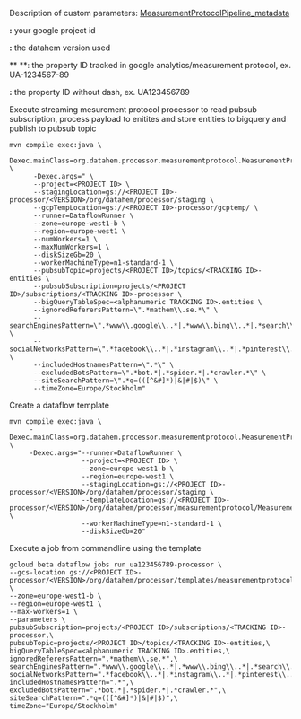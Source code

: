Description of custom parameters: [MeasurementProtocolPipeline_metadata](./MeasurementProtocolPipeline_metadata)

**<PROJECT ID> :** your google project id

**<VERSION> :** the datahem version used

**<TRACKING ID> **: the property ID tracked in google analytics/measurement protocol, ex. UA-1234567-89

**<alphanumeric TRACKING ID> :** the property ID without dash, ex. UA123456789

Execute streaming mesurement protocol processor to read pubsub subscription, process payload to enitites and store entities to bigquery and publish to pubsub topic

```shell
mvn compile exec:java \
      -Dexec.mainClass=org.datahem.processor.measurementprotocol.MeasurementProtocolPipeline \
      -Dexec.args=" \
      --project=<PROJECT ID> \
      --stagingLocation=gs://<PROJECT ID>-processor/<VERSION>/org/datahem/processor/staging \
      --gcpTempLocation=gs://<PROJECT ID>-processor/gcptemp/ \
      --runner=DataflowRunner \
      --zone=europe-west1-b \
      --region=europe-west1 \
      --numWorkers=1 \
      --maxNumWorkers=1 \
      --diskSizeGb=20 \
      --workerMachineType=n1-standard-1 \
      --pubsubTopic=projects/<PROJECT ID>/topics/<TRACKING ID>-entities \
      --pubsubSubscription=projects/<PROJECT ID>/subscriptions/<TRACKING ID>-processor \
      --bigQueryTableSpec=<alphanumeric TRACKING ID>.entities \
      --ignoredReferersPattern=\".*mathem\\.se.*\" \
      --searchEnginesPattern=\".*www\\.google\\..*|.*www\\.bing\\..*|.*search\\.yahoo\\..*\" \
      --socialNetworksPattern=\".*facebook\\..*|.*instagram\\..*|.*pinterest\\..*|.*youtube\\..*|.*linkedin\\..*|.*twitter\\..*\" \
      --includedHostnamesPattern=\".*\" \
      --excludedBotsPattern=\".*bot.*|.*spider.*|.*crawler.*\" \
      --siteSearchPattern=\".*q=(([^&#]*)|&|#|$)\" \
      --timeZone=Europe/Stockholm"
```

Create a dataflow template

```shell
mvn compile exec:java \
     -Dexec.mainClass=org.datahem.processor.measurementprotocol.MeasurementProtocolPipeline \
     -Dexec.args="--runner=DataflowRunner \
                  --project=<PROJECT ID> \
                  --zone=europe-west1-b \
                  --region=europe-west1 \
                  --stagingLocation=gs://<PROJECT ID>-processor/<VERSION>/org/datahem/processor/staging \
                  --templateLocation=gs://<PROJECT ID>-processor/<VERSION>/org/datahem/processor/measurementprotocol/MeasurementProtocolPipeline \
                  --workerMachineType=n1-standard-1 \
                  --diskSizeGb=20"
```

Execute a job from commandline using the template

```shell
gcloud beta dataflow jobs run ua123456789-processor \
--gcs-location gs://<PROJECT ID>-processor/<VERSION>/org/datahem/processor/templates/measurementprotocol/MeasurementProtocolPipeline \
--zone=europe-west1-b \
--region=europe-west1 \
--max-workers=1 \
--parameters \
pubsubSubscription=projects/<PROJECT ID>/subscriptions/<TRACKING ID>-processor,\
pubsubTopic=projects/<PROJECT ID>/topics/<TRACKING ID>-entities,\
bigQueryTableSpec=<alphanumeric TRACKING ID>.entities,\
ignoredReferersPattern=".*mathem\\.se.*",\
searchEnginesPattern=".*www\\.google\\..*|.*www\\.bing\\..*|.*search\\.yahoo\\..*",\
socialNetworksPattern=".*facebook\\..*|.*instagram\\..*|.*pinterest\\..*|.*youtube\\..*|.*linkedin\\..*|.*twitter\\..*",\
includedHostnamesPattern=".*",\
excludedBotsPattern=".*bot.*|.*spider.*|.*crawler.*",\
siteSearchPattern=".*q=(([^&#]*)|&|#|$)",\
timeZone="Europe/Stockholm"
```